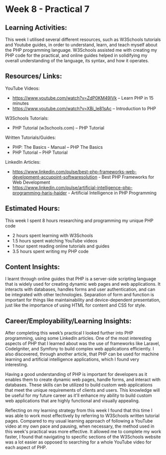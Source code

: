 # Week 8 - Practical 7

## Learning Activities:

This week I utilised several different resources, such as W3Schools tutorials and Youtube guides, in order to understand, learn, and teach myself about the PHP programming language. W3Schools assisted me with creating my PHP code for the practical, and online guides helped in solidifying my overall understanding of the language, its syntax, and how it operates.

## Resources/ Links:
YouTube Videos:
-	https://www.youtube.com/watch?v=ZdP0KM49IVk – Learn PHP in 15 minutes
-	https://www.youtube.com/watch?v=XBj_le81sAc – Introduction to PHP

W3Schools Tutorials:
-	PHP Tutorial (w3schools.com) – PHP Tutorial

Written Tutorials/Guides:
-	PHP: The Basics - Manual – PHP The Basics
-	PHP Tutorial – PHP Tutorial

LinkedIn Articles:
-	https://www.linkedin.com/pulse/best-php-frameworks-web-development-accupoint-softwaresolution - Best PHP Frameworks for Web Development
-	https://www.linkedin.com/pulse/artificial-intelligence-php-programming-haris-haider - Artificial Intelligence in PHP Programming

## Estimated Hours:
This week I spent 8 hours researching and programming my unique PHP code
-	2 hours spent learning with W3Schools
-	1.5 hours spent watching YouTube videos
-	1 hour spent reading online tutorials and guides
-	3.5 hours spent writing my PHP code

## Content Insights:
I learnt through online guides that PHP is a server-side scripting language that is widely used for creating dynamic web pages and web applications. It interacts with databases, handles forms and user authentication, and can be integrated with other technologies. Separation of form and function is important for things like maintainability and device-dependent presentation, just like the importance of using HTML for content and CSS for style.

## Career/Employability/Learning Insights:
After completing this week’s practical I looked further into PHP programming, using some LinkedIn articles. One of the most interesting aspects of PHP that I learned about was the use of frameworks like Laravel, CodeIgniter, and Symfony to build complex web applications efficiently. I also discovered, through another article, that PHP can be used for machine learning and artificial intelligence applications, which I found very interesting.

Having a good understanding of PHP is important for developers as it enables them to create dynamic web pages, handle forms, and interact with databases. These skills can be utilized to build custom web applications that meet the unique requirements of clients and users. This knowledge will be useful for my future career as it'll enhance my ability to build custom web applications that are highly functional and visually appealing.

Reflecting on my learning strategy from this week I found that this time I was able to work most effectively by referring to W3Schools written tutorial pages. Compared to my usual learning approach of following a YouTube video at my own pace and pausing, when necessary, the method used in this week's practical was more effective. It allowed me to complete my work faster, I found that navigating to specific sections of the W3Schools website was a lot easier as opposed to searching for a whole YouTube video for each aspect of PHP.

